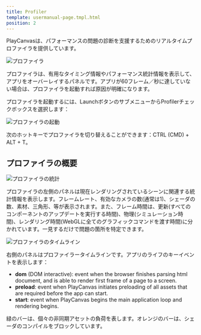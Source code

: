 ```yaml
---
title: Profiler
template: usermanual-page.tmpl.html
position: 2
---
```


PlayCanvasは、パフォーマンスの問題の診断を支援するためのリアルタイムプロファイラを提供しています。

![プロファイラ][1]

プロファイラは、有用なタイミング情報やパフォーマンス統計情報を表示して、アプリをオーバーレイするパネルです。アプリが60フレーム／秒に達していない場合は、プロファイラを起動すれば原因が明確になります。

プロファイラを起動するには、LaunchボタンのサブメニューからProfilerチェックボックスを選択します：

![プロファイラの起動][2]

次のホットキーでプロファイラを切り替えることができます：CTRL (CMD) + ALT + T。

## プロファイラの概要

![プロファイラの統計][3]

プロファイラの左側のパネルは現在レンダリングされているシーンに関連する統計情報を表示します。フレームレート、有効なカメラの数(通常は1)、シェーダの数、素材、三角形、等が表示されます。また、フレーム時間は、更新(すべてのコンポーネントのアップデートを実行する時間)、物理(シミュレーション時間)、レンダリング時間(WebGLに全てのグラフィックコマンドを渡す時間)に分かれています。一見するだけで問題の箇所を特定できます。

![プロファイラのタイムライン][4]

右側のパネルはプロファイラータイムラインです。アプリのライフのキーイベントを表示します：

* **dom** (DOM interactive): event when the browser finishes parsing html document, and is able to render first frame of a page to a screen.
* **preload**: event when PlayCanvas initiates preloading of all assets that are required before the app can start.
* **start**: event when PlayCanvas begins the main application loop and rendering begins.

緑のバーは、個々の非同期アセットの負荷を表します。オレンジのバーは、シェーダのコンパイルをブロックしています。

[1]: /images/user-manual/optimization/profiler/profiler.png
[2]: /images/user-manual/optimization/profiler/profiler_launch.png
[3]: /images/user-manual/optimization/profiler/profiler_stats.png
[4]: /images/user-manual/optimization/profiler/profiler_timeline.png

